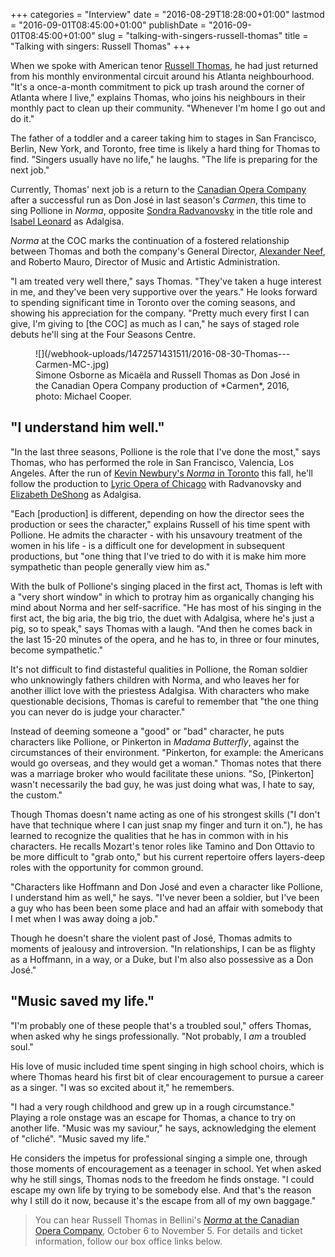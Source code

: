 +++
categories = "Interview"
date = "2016-08-29T18:28:00+01:00"
lastmod = "2016-09-01T08:45:00+01:00"
publishDate = "2016-09-01T08:45:00+01:00"
slug = "talking-with-singers-russell-thomas"
title = "Talking with singers: Russell Thomas"
+++

When we spoke with American tenor [Russell Thomas](/scene/people/russell-thomas/), he had just returned from his monthly environmental circuit around his Atlanta neighbourhood. "It's a once-a-month commitment to pick up trash around the corner of Atlanta where I live," explains Thomas, who joins his neighbours in their monthly pact to clean up their community. "Whenever I'm home I go out and do it."

The father of a toddler and a career taking him to stages in San Francisco, Berlin, New York, and Toronto, free time is likely a hard thing for Thomas to find. "Singers usually have no life," he laughs. "The life is preparing for the next job."

Currently, Thomas' next job is a return to the [Canadian Opera Company](/scene/companies/canadian-opera-company/) after a successful run as Don José in last season's *Carmen*, this time to sing Pollione in *Norma*, opposite [Sondra Radvanovsky](/scene/people/sondra-radvanovsky/) in the title role and [Isabel Leonard](/scene/people/isabel-leonard/) as Adalgisa. 

*Norma* at the COC marks the continuation of a fostered relationship between Thomas and both the company's General Director, [Alexander Neef](/alexander-neef-listening-to-music/), and Roberto Mauro, Director of Music and Artistic Administration.

"I am treated very well there," says Thomas. "They've taken a huge interest in me, and they've been very supportive over the years." He looks forward to spending significant time in Toronto over the coming seasons, and showing his appreciation for the company. "Pretty much every first I can give, I'm giving to [the COC] as much as I can," he says of staged role debuts he'll sing at the Four Seasons Centre.

<figure data-type="image">
![](/webhook-uploads/1472571431511/2016-08-30-Thomas---Carmen-MC-.jpg)
<figcaption>Simone Osborne as Micaëla and Russell Thomas as Don José in the Canadian Opera Company production of *Carmen*, 2016, photo: Michael Cooper.</figcaption>
</figure>

## "I understand him well."

"In the last three seasons, Pollione is the role that I've done the most," says Thomas, who has performed the role in San Francisco, Valencia, Los Angeles. After the run of [Kevin Newbury's *Norma* in Toronto](http://www.coc.ca/PerformancesAndTickets/1617Season/Norma.aspx) this fall, he'll follow the production to [Lyric Opera of Chicago](https://www.lyricopera.org/concertstickets/calendar/2016-2017/productions/lyricopera/norma) with Radvanovsky and [Elizabeth DeShong](/scene/people/elizabeth-deshong/) as Adalgisa.

"Each [production] is different, depending on how the director sees the production or sees the character," explains Russell of his time spent with Pollione. He admits the character - with his unsavoury treatment of the women in his life - is a difficult one for development in subsequent productions, but "one thing that I've tried to do with it is make him more sympathetic than people generally view him as." 

With the bulk of Pollione's singing placed in the first act, Thomas is left with a "very short window" in which to protray him as organically changing his mind about Norma and her self-sacrifice. "He has most of his singing in the first act, the big aria, the big trio, the duet with Adalgisa, where he's just a pig, so to speak," says Thomas with a laugh. "And then he comes back in the last 15-20 minutes of the opera, and he has to, in three or four minutes, become sympathetic."

It's not difficult to find distasteful qualities in Pollione, the Roman soldier who unknowingly fathers children with Norma, and who leaves her for another illict love with the priestess Adalgisa. With characters who make questionable decisions, Thomas is careful to remember that "the one thing you can never do is judge your character." 

Instead of deeming someone a "good" or "bad" character, he puts characters like Pollione, or Pinkerton in *Madama Butterfly*, against the circumstances of their environment. "Pinkerton, for example: the Americans would go overseas, and they would get a woman." Thomas notes that there was a marriage broker who would facilitate these unions. "So, [Pinkerton] wasn't necessarily the bad guy, he was just doing what was, I hate to say, the custom."

Though Thomas doesn't name acting as one of his strongest skills ("I don't have that technique where I can just snap my finger and turn it on."), he has learned to recognize the qualities that he has in common with in his characters. He recalls Mozart's tenor roles like Tamino and Don Ottavio to be more difficult to "grab onto," but his current repertoire offers layers-deep roles with the opportunity for common ground.

"Characters like Hoffmann and Don José and even a character like Pollione, I understand him as well," he says. "I've never been a soldier, but I've been a guy who has been been some place and had an affair with somebody that I met when I was away doing a job."

Though he doesn't share the violent past of José, Thomas admits to moments of jealousy and introversion. "In relationships, I can be as flighty as a Hoffmann, in a way, or a Duke, but I'm also also possessive as a Don José." 

## "Music saved my life."

"I'm probably one of these people that's a troubled soul," offers Thomas, when asked why he sings professionally. "Not probably, I *am* a troubled soul." 

His love of music included time spent singing in high school choirs, which is where Thomas heard his first bit of clear encouragement to pursue a career as a singer. "I was so excited about it," he remembers.

"I had a very rough childhood and grew up in a rough circumstance." Playing a role onstage was an escape for Thomas, a chance to try on another life. "Music was my saviour," he says, acknowledging the element of "cliché". "Music saved my life."

He considers the impetus for professional singing a simple one, through those moments of encouragement as a teenager in school. Yet when asked why he still sings, Thomas nods to the freedom he finds onstage. "I could escape my own life by trying to be somebody else. And that's the reason why I still do it now, because it's the escape from all of my own baggage."

>You can hear Russell Thomas in Bellini's [*Norma* at the Canadian Opera Company](http://www.coc.ca/PerformancesAndTickets/1617Season/Norma.aspx), October 6 to November 5. For details and ticket information, follow our box office links below.
